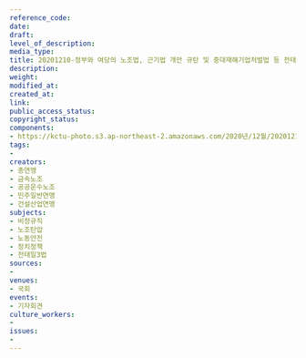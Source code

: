 ```yaml
---
reference_code: 
date: 
draft: 
level_of_description: 
media_type: 
title: 20201210-정부와 여당의 노조법, 근기법 개안 규탄 및 중대재해기업처벌법 등 전태일3법 즉각 입법 요구 민주노총 기자회견
description: 
weight: 
modified_at: 
created_at: 
link: 
public_access_status: 
copyright_status: 
components:
- https://kctu-photo.s3.ap-northeast-2.amazonaws.com/2020년/12월/20201210-정부와+여당의+노조법,+근기법+개안+규탄+및+중대재해기업처벌법+등+전태일3법+즉각+입법+요구+민주노총+기자회견/_5D45300.JPG
tags:
- 
creators:
- 총연맹
- 금속노조
- 공공운수노조
- 민주일반연맹
- 건설산업연맹
subjects:
- 비정규직
- 노조탄압
- 노동안전
- 정치정책
- 전태일3법
sources:
- 
venues:
- 국회
events:
- 기자회견
culture_workers:
- 
issues:
- 
---
```

